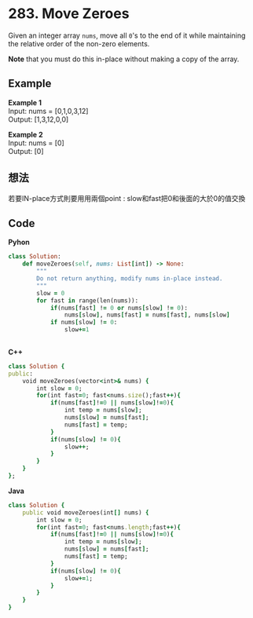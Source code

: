 # 283. Move Zeroes
Given an integer array `nums`, move all `0`'s to the end of it while maintaining the relative order of the non-zero elements.  

**Note** that you must do this in-place without making a copy of the array.  

 
## Example
**Example 1**  
Input: nums = [0,1,0,3,12]  
Output: [1,3,12,0,0]  

**Example 2**  
Input: nums = [0]  
Output: [0]  

## 想法
若要IN-place方式則要用用兩個point : slow和fast把0和後面的大於0的值交換  

## Code
**Pyhon**  
```ruby
class Solution:
    def moveZeroes(self, nums: List[int]) -> None:
        """
        Do not return anything, modify nums in-place instead.
        """
        slow = 0
        for fast in range(len(nums)):
            if(nums[fast] != 0 or nums[slow] != 0):   
                nums[slow], nums[fast] = nums[fast], nums[slow]
            if nums[slow] != 0:
                slow+=1
        
```
**C++**  
```ruby
class Solution {
public:
    void moveZeroes(vector<int>& nums) {
        int slow = 0;
        for(int fast=0; fast<nums.size();fast++){
            if(nums[fast]!=0 || nums[slow]!=0){
                int temp = nums[slow];
                nums[slow] = nums[fast];
                nums[fast] = temp;
            }
            if(nums[slow] != 0){
                slow++;
            }
        }
    }
};
```
**Java**  
```ruby
class Solution {
    public void moveZeroes(int[] nums) {
        int slow = 0;
        for(int fast=0; fast<nums.length;fast++){
            if(nums[fast]!=0 || nums[slow]!=0){
                int temp = nums[slow];
                nums[slow] = nums[fast];
                nums[fast] = temp;
            }
            if(nums[slow] != 0){
                slow+=1;
            }
        }
    }
}
```
